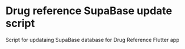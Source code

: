 # Drug reference SupaBase update script
Script for updataing SupaBase database for Drug Reference Flutter app

